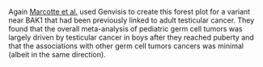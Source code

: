 Again [Marcotte et al.](https://doi.org/10.1002/gcc.22457) used Genvisis to create this forest plot for a variant near BAK1 that had been previously linked to adult testicular cancer. They found that the overall meta-analysis of pediatric germ cell tumors was largely driven by testicular cancer in boys after they reached puberty and that the associations with other germ cell tumors cancers was minimal (albeit in the same direction).
